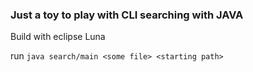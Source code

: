 ### Just a toy to play with CLI searching with JAVA

Build with eclipse Luna

run `java search/main <some file> <starting path>`

